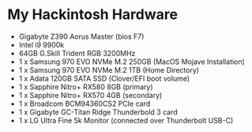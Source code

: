 # My Hackintosh Hardware

- Gigabyte Z390 Aorus Master (bios F7)
- Intel i9 9900k
- 64GB G.Skill Trident RGB 3200MHz
- 1 x Samsung 970 EVO NVMe M.2 250GB (MacOS Mojave Installation)
- 1 x Samsung 970 EVO NVMe M.2 1TB (Home Directory)
- 1 x Adata 120GB SATA SSD (Clover/EFI boot volume)
- 1 x Sapphire Nitro+ RX580 8GB (primary)
- 1 x Sapphire Nitro+ RX570 4GB (secondary)
- 1 x Broadcom BCM94360CS2 PCIe card
- 1 x Gigabyte GC-Titan Ridge Thunderbold 3 card
- 1 x LG Ultra Fine 5k Monitor (connected over Thunderbolt USB-C)